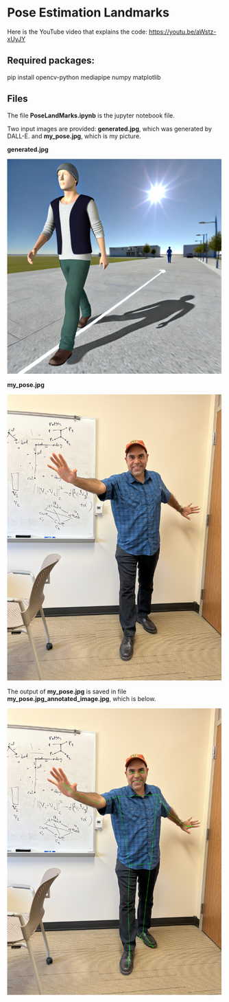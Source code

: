 # Pose Estimation Landmarks
Here is the YouTube video that explains the code: https://youtu.be/aWstz-xUyJY

<h2>Required packages:</h2>

pip install opencv-python mediapipe numpy matplotlib

<h2>Files</h2>


The file **PoseLandMarks.ipynb** is the jupyter notebook file. 

Two input images are provided: **generated.jpg**, which was generated by DALL-E. and **my_pose.jpg**, which is my picture.

**generated.jpg**

<img src="https://github.com/mshossain/Pose_Estimation/blob/main/generated.jpg" width="500">

**my_pose.jpg**

<img src="https://github.com/mshossain/Pose_Estimation/blob/main/my_pose.jpg" width="500">

The output of **my_pose.jpg** is saved in file **my_pose.jpg_annotated_image.jpg**, which is below.

<img src="https://github.com/mshossain/Pose_Estimation/blob/main/my_pose.jpg_annotated_image.jpg" width="500">


